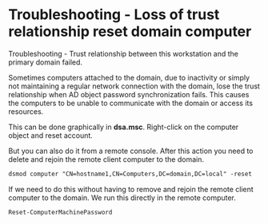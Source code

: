 # Troubleshooting - Loss of trust relationship reset domain computer

Troubleshooting - Trust relationship between this workstation and the primary domain failed.

Sometimes computers attached to the domain, due to inactivity or simply not maintaining a regular network connection with the domain, lose the trust relationship when AD object password synchronization fails. This causes the computers to be unable to communicate with the domain or access its resources.

This can be done graphically in **dsa.msc**. Right-click on the computer object and reset account.

But you can also do it from a remote console. After this action you need to delete and rejoin the remote client computer to the domain.
```ps
dsmod computer "CN=hostname1,CN=Computers,DC=domain,DC=local" -reset
```

If we need to do this without having to remove and rejoin the remote client computer to the domain. We run this directly in the remote computer.
```ps
Reset-ComputerMachinePassword
```